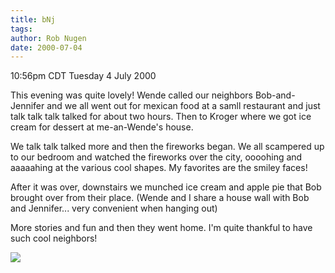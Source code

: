 ```yaml
---
title: bNj
tags: 
author: Rob Nugen
date: 2000-07-04
---
```


<title></title>
<p class=date>10:56pm CDT Tuesday 4 July 2000</p>

<p>This evening was quite lovely!  Wende called our neighbors
Bob-and-Jennifer and we all went out for mexican food at a samll
restaurant and just talk talk talk talked for about two hours.  Then
to Kroger where we got ice cream for dessert at me-an-Wende's house.

<p>We talk talk talked more and then the fireworks began.  We all
scampered up to our bedroom and watched the fireworks over the city,
oooohing and aaaaahing at the various cool shapes.  My favorites are
the smiley faces!

<p>After it was over, downstairs we munched ice cream and apple pie
that Bob brought over from their place.  (Wende and I share a house
wall with Bob and Jennifer... very convenient when hanging out)

<p>More stories and fun and then they went home.  I'm quite thankful
to have such cool neighbors!

<p><img src='/images/rob/wL-ROB.gif'>

